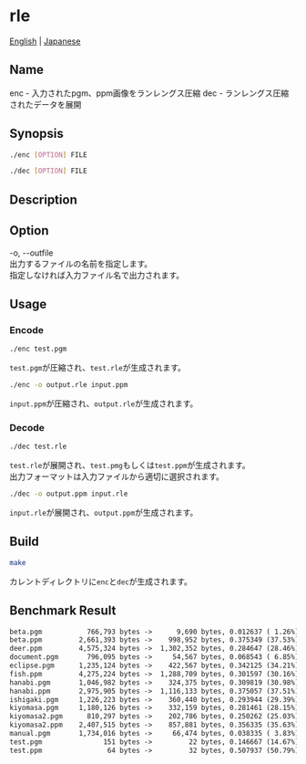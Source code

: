 # rle

[English](./README.md) | [Japanese](./README.ja.md)  

## Name

enc - 入力されたpgm、ppm画像をランレングス圧縮
dec - ランレングス圧縮されたデータを展開

## Synopsis

```sh
./enc [OPTION] FILE
```

```sh
./dec [OPTION] FILE
```

## Description

## Option

-o, --outfile  
        出力するファイルの名前を指定します。  
        指定しなければ入力ファイル名で出力されます。  

## Usage

### Encode

```sh
./enc test.pgm
```

`test.pgm`が圧縮され、`test.rle`が生成されます。  

```sh
./enc -o output.rle input.ppm
```

`input.ppm`が圧縮され、`output.rle`が生成されます。  

### Decode

```sh
./dec test.rle
```

`test.rle`が展開され、`test.pmg`もしくは`test.ppm`が生成されます。  
出力フォーマットは入力ファイルから適切に選択されます。  

```sh
./dec -o output.ppm input.rle
```

`input.rle`が展開され、`output.ppm`が生成されます。  

## Build

```sh
make
```

カレントディレクトリに`enc`と`dec`が生成されます。  

## Benchmark Result

```txt
beta.pgm           766,793 bytes ->      9,690 bytes, 0.012637 ( 1.26%), OK
beta.ppm         2,661,393 bytes ->    998,952 bytes, 0.375349 (37.53%), OK
deer.ppm         4,575,324 bytes ->  1,302,352 bytes, 0.284647 (28.46%), OK
document.pgm       796,095 bytes ->     54,567 bytes, 0.068543 ( 6.85%), OK
eclipse.pgm      1,235,124 bytes ->    422,567 bytes, 0.342125 (34.21%), OK
fish.ppm         4,275,224 bytes ->  1,288,709 bytes, 0.301597 (30.16%), OK
hanabi.pgm       1,046,982 bytes ->    324,375 bytes, 0.309819 (30.98%), OK
hanabi.ppm       2,975,905 bytes ->  1,116,133 bytes, 0.375057 (37.51%), OK
ishigaki.pgm     1,226,223 bytes ->    360,440 bytes, 0.293944 (29.39%), OK
kiyomasa.pgm     1,180,126 bytes ->    332,159 bytes, 0.281461 (28.15%), OK
kiyomasa2.pgm      810,297 bytes ->    202,786 bytes, 0.250262 (25.03%), OK
kiyomasa2.ppm    2,407,515 bytes ->    857,881 bytes, 0.356335 (35.63%), OK
manual.pgm       1,734,016 bytes ->     66,474 bytes, 0.038335 ( 3.83%), OK
test.pgm               151 bytes ->         22 bytes, 0.146667 (14.67%), OK
test.ppm                64 bytes ->         32 bytes, 0.507937 (50.79%), OK
```

